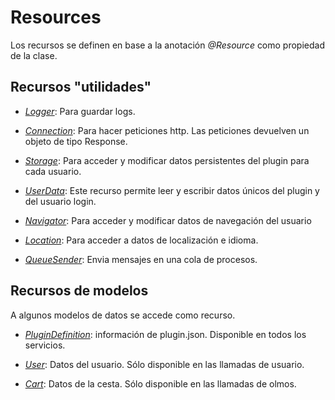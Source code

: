 # Resources

Los recursos se definen en base a la anotación *@Resource* como propiedad de la clase.

## Recursos "utilidades"

- *[Logger](APIReference/Resources/Logger.md)*: Para guardar logs.
- *[Connection](APIReference/Resources/Connection.md)*: Para hacer peticiones http. Las peticiones devuelven un objeto de tipo Response.
- *[Storage](APIReference/Resources/Storage.md)*: Para acceder y modificar datos persistentes del plugin para cada usuario.
- *[UserData](APIReference/Resources/UserData.md)*: Este recurso permite leer y escribir datos únicos del plugin y del usuario login.
- *[Navigator](APIReference/Resources/Navigator.md)*: Para acceder y modificar datos de navegación del usuario
- *[Location](APIReference/Resources/Location.md)*:  Para acceder a datos de localización e idioma.

- *[QueueSender](APIReference/Resources/QueueSender.md)*: Envia mensajes en una cola de procesos.

## Recursos de modelos

A algunos modelos de datos se accede como recurso.

- *[PluginDefinition](APIReference/Definitions/PluginDefinition.md)*: información de plugin.json. Disponible en todos los servicios.

- *[User](APIReference/Models/User.md)*: Datos del usuario. Sólo disponible en las llamadas de usuario.
- *[Cart](APIReference/Models/Cart.md)*: Datos de la cesta. Sólo disponible en las llamadas de olmos.


